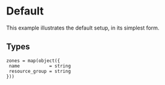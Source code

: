 # Default

This example illustrates the default setup, in its simplest form.

## Types

```hcl
zones = map(object({
 name           = string
 resource_group = string
}))
```
